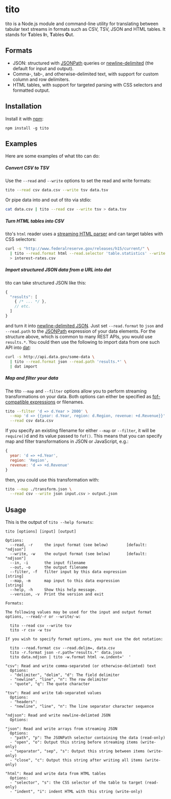 # tito
tito is a Node.js module and command-line utility for translating
between tabular text streams in formats such as CSV, TSV, JSON
and HTML tables. It stands for **T**ables **I**n, **T**ables **O**ut.

## Formats
* JSON: structured with [JSONPath] queries or
  [newline-delimited](http://ndjson.org) (the default for input and output).
* Comma-, tab-, and otherwise-delimited text, with support for custom
  column and row delimiters.
* HTML tables, with support for targeted parsing with CSS selectors
  and formatted output.

## Installation
Install it with [npm](https://www.npmjs.com/package/tito):

```
npm install -g tito
```

## Examples
Here are some examples of what tito can do:

##### Convert CSV to TSV
Use the `--read` and `--write` options to set the read and write
formats:

```sh
tito --read csv data.csv --write tsv data.tsv
```

Or pipe data into and out of tito via stdio:

```sh
cat data.csv | tito --read csv --write tsv > data.tsv
```

##### Turn HTML tables into CSV
tito's `html` reader uses a [streaming HTML parser] and can target
tables with CSS selectors:

```sh
curl -s "http://www.federalreserve.gov/releases/h15/current/" \
  | tito --read.format html --read.selector 'table.statistics' --write csv \
  > interest-rates.csv
```

##### Import structured JSON data from a URL into dat
tito can take structured JSON like this:

```js
{
  "results": [
    { /* ... */ },
    // etc.
  ]
}
```

and turn it into [newline-delimited JSON]. Just set `--read.format`
to `json` and `--read.path` to the [JSONPath] expression of your data
elements. For the structure above, which is common to many REST APIs,
you would use `results.*`. You could then use the following to import
data from one such API into [dat]:

```sh
curl -s http://api.data.gov/some-data \
  | tito --read.format json --read.path 'results.*' \
  | dat import
```

##### Map and filter your data
The tito `--map` and `--filter` options allow you to perform streaming
transformations on your data. Both options can either be specified as
[fof-compatible expressions](https://github.com/shawnbot/fof#api) or filenames.

```sh
tito --filter 'd => d.Year > 2000' \
  --map 'd => {{year: d.Year, region: d.Region, revenue: +d.Revenue}}' \
  --read csv data.csv
```

If you specify an existing filename for either `--map` or `--filter`, it will
be `require()`d and its value passed to `fof()`. This means that you can
specify map and filter transformations in JSON or JavaScript, e.g.:

```js
{
  year: 'd => +d.Year',
  region: 'Region',
  revenue: 'd => +d.Revenue'
}
```

then, you could use this transformation with:

```sh
tito --map ./transform.json \
  --read csv --write json input.csv > output.json
```

## Usage
This is the output of `tito --help formats`:
```
tito [options] [input] [output]

Options:
  --read, -r     the input format (see below)        [default: "ndjson"]
  --write, -w    the output format (see below)       [default: "ndjson"]
  --in, -i       the input filename                                     
  --out, -o      the output filename                                    
  --filter, -f   filter input by this data expression           [string]
  --map, -m      map input to this data expression              [string]
  --help, -h     Show this help message.                                
  --version, -v  Print the version and exit                             

Formats:

The following values may be used for the input and output format
options, --read/-r or --write/-w:

  tito --read csv --write tsv
  tito -r csv -w tsv

If you wish to specify format options, you must use the dot notation:

  tito --read.format csv --read.delim=, data.csv
  tito -r.format json -r.path='results.*' data.json
  tito data.ndjson | tito -w.format html -w.indent='  '

"csv": Read and write comma-separated (or otherwise-delimted) text
  Options:
  - "delimiter", "delim", "d": The field delimiter
  - "newline", "line", "n": The row delimiter
  - "quote", "q": The quote character

"tsv": Read and write tab-separated values
  Options:
  - "headers": 
  - "newline", "line", "n": The line separator character sequence

"ndjson": Read and write newline-delimted JSON
  Options:

"json": Read and write arrays from streaming JSON
  Options:
  - "path", "p": The JSONPath selector containing the data (read-only)
  - "open", "o": Output this string before streaming items (write-only)
  - "separator", "sep", "s": Output this string between items (write-only)
  - "close", "c": Output this string after writing all items (write-only)

"html": Read and write data from HTML tables
  Options:
  - "selector", "s": the CSS selector of the table to target (read-only)
  - "indent", "i": indent HTML with this string (write-only)
```

[dat]: http://dat-data.com/
[newline-delimited JSON]: http://ndjson.org/
[JSONPath]: http://jsonpath.curiousconcept.com/
[streaming HTML parser]: https://www.npmjs.com/package/htmlparser2
